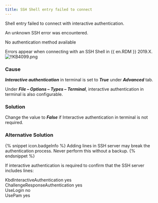 ```yaml
---
title: SSH Shell entry failed to connect
---
```

Shell entry failed to connect with interactive authentication.  

An unknown SSH error was encountered.  

No authentication method available  

Errors appear when connecting with an SSH Shell in {{ en.RDM }} 2019.X.  
![!!KB4099.png](https://webdevolutions.azureedge.net/docs/en/kb/KB4099.png)
### Cause
***Interactive authentication*** in terminal is set to ***True*** under ***Advanced*** tab.  

Under ***File – Options – Types – Terminal***, interactive authentication in terminal is also configurable.
### Solution
Change the value to ***False*** if Interactive authentication in terminal is not required.
### Alternative Solution  
{% snippet icon.badgeInfo %}
Adding lines in SSH server may break the authentication process. Never perform this without a backup.
{% endsnippet %}  

If interactive authentication is required to confirm that the SSH server includes lines:  

KbdInteractiveAuthentication yes  
ChallengeResponseAuthentication yes  
UseLogin no  
UsePam yes  
